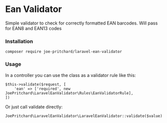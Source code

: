 # Ean Validator #

Simple validator to check for correctly formatted EAN barcodes. Will pass for EAN8 and EAN13 codes

### Installation ###

`composer require joe-pritchard/laravel-ean-validator`

### Usage ###

In a controller you can use the class as a validator rule like this: 

```
$this->validate($request, [
	'ean' => ['required', new JoePritchard\LaravelEanValidator\Rules\EanValidatorRule],
])
```

Or just call validate directly:

`JoePritchard\LaravelEanValidator\LaravelEanValidator::validate($value)`
